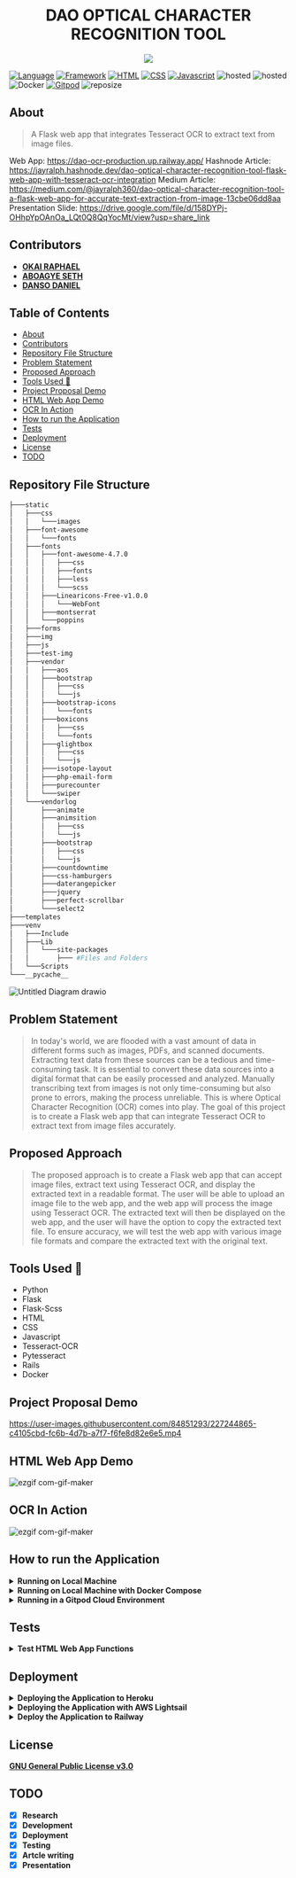 <h1 align="center">DAO OPTICAL CHARACTER RECOGNITION TOOL</h1>

<p align="center">
  <img src="https://cdn.investintech.com/wp-content/uploads/2021/06/OCR-Software.jpg">
</p>


[![Language](https://img.shields.io/badge/Python-darkblue.svg?style=flat&logo=python&logoColor=white)](https://www.python.org)
[![Framework](https://img.shields.io/badge/Flask-darkgreen.svg?style=flat&logo=flask&logoColor=white)](https://flask.palletsprojects.com/en/2.2.x/)
[![HTML](https://img.shields.io/badge/HTML-black.svg?style=flat&logo=html5&logoColor=white)](https://html.com/)
[![CSS](https://img.shields.io/badge/CSS-yellow.svg?style=flat&logo=css3&logoColor=white)](https://www.w3.org/TR/CSS/#css)
[![Javascript](https://img.shields.io/badge/Javascript-yellow.svg?style=flat&logo=javascript&logoColor=white)](https://www.javascript.com/)
![hosted](https://img.shields.io/badge/Heroku-430098?style=flat&logo=heroku&logoColor=white)
![hosted](https://img.shields.io/badge/Railway-430098?style=flat&logo=railway&logoColor=white)
![Docker](https://img.shields.io/badge/Docker-blue?style=flat&logo=docker&logoColor=white)
[![Gitpod](https://img.shields.io/badge/Gitpod-orange?style=flat&logo=gitpod&logoColor=white)](https://www.gitpod.io/)
![reposize](https://img.shields.io/github/repo-size/Nneji123/Automatic-License-Plate-Detection-Recognition-API)


## About
>A Flask web app that integrates Tesseract OCR to extract text from image files. 

Web App: https://dao-ocr-production.up.railway.app/
Hashnode Article: https://jayralph.hashnode.dev/dao-optical-character-recognition-tool-flask-web-app-with-tesseract-ocr-integration
Medium Article: https://medium.com/@jayralph360/dao-optical-character-recognition-tool-a-flask-web-app-for-accurate-text-extraction-from-image-13cbe06dd8aa
Presentation Slide: https://drive.google.com/file/d/158DYPj-OHhpYpOAnOa_LQt0Q8QqYocMt/view?usp=share_link

## Contributors
- **[OKAI RAPHAEL](https://github.com/JayRalph360)**
- **[ABOAGYE SETH](https://github.com/KSetho)**
- **[DANSO DANIEL](https://github.com/DanielDanso)**


## Table of Contents
- [About](#about)
- [Contributors](#contributors)
- [Repository File Structure](#repository-file-structure)
- [Problem Statement](#problem-statement)
- [Proposed Approach](#proposed-approach)
- [Tools Used :wrench:](#tools-used-wrench)
- [Project Proposal Demo](#project-proposal-demo)
- [HTML Web App Demo](#html-web-app-demo)
- [OCR In Action](#ocr-in-action)
- [How to run the Application](#how-to-run-the-application)
- [Tests](#tests)
- [Deployment](#deployment)
- [License](#license)
- [TODO](#todo)





## Repository File Structure
```bash
├───static
│   ├───css
│   │   └───images
│   ├───font-awesome
│   │   └───fonts
│   ├───fonts
│   │   ├───font-awesome-4.7.0
│   │   │   ├───css
│   │   │   ├───fonts
│   │   │   ├───less
│   │   │   └───scss
│   │   ├───Linearicons-Free-v1.0.0
│   │   │   └───WebFont
│   │   ├───montserrat
│   │   └───poppins
│   ├───forms
│   ├───img
│   ├───js
│   ├───test-img
│   ├───vendor
│   │   ├───aos
│   │   ├───bootstrap
│   │   │   ├───css
│   │   │   └───js
│   │   ├───bootstrap-icons
│   │   │   └───fonts
│   │   ├───boxicons
│   │   │   ├───css
│   │   │   └───fonts
│   │   ├───glightbox
│   │   │   ├───css
│   │   │   └───js
│   │   ├───isotope-layout
│   │   ├───php-email-form
│   │   ├───purecounter
│   │   └───swiper
│   └───vendorlog
│       ├───animate
│       ├───animsition
│       │   ├───css
│       │   └───js
│       ├───bootstrap
│       │   ├───css
│       │   └───js
│       ├───countdowntime
│       ├───css-hamburgers
│       ├───daterangepicker
│       ├───jquery
│       ├───perfect-scrollbar
│       └───select2
├───templates
├───venv
│   ├───Include
│   ├───Lib
│   │   └───site-packages
│   │       ├─── #Files and Folders
│   └───Scripts
└───__pycache__ 
```


![Untitled Diagram drawio](https://global-uploads.webflow.com/636bdbebfc681f083e923f81/63861e9b16b4921db3db628e_61e6e589f4ae7a513708b953_A%2520Quick%2520guide%2520into%2520Optical%2520character%2520recognition%2520%2526%2520its%2520software%2520Main%2520image-p-800.jpeg)


## Problem Statement
>In today's world, we are flooded with a vast amount of data in different forms such as images, PDFs, and scanned documents. Extracting text data from these sources can be a tedious and time-consuming task. It is essential to convert these data sources into a digital format that can be easily processed and analyzed. Manually transcribing text from images is not only time-consuming but also prone to errors, making the process unreliable. This is where Optical Character Recognition (OCR) comes into play. The goal of this project is to create a Flask web app that can integrate Tesseract OCR to extract text from image files accurately.

## Proposed Approach
>The proposed approach is to create a Flask web app that can accept image files, extract text using Tesseract OCR, and display the extracted text in a readable format. The user will be able to upload an image file to the web app, and the web app will process the image using Tesseract OCR. The extracted text will then be displayed on the web app, and the user will have the option to copy the extracted text file. To ensure accuracy, we will test the web app with various image file formats and compare the extracted text with the original text. 



## Tools Used :wrench:
- Python
- Flask
- Flask-Scss
- HTML
- CSS
- Javascript
- Tesseract-OCR
- Pytesseract
- Rails
- Docker



## Project Proposal Demo
https://user-images.githubusercontent.com/84851293/227244865-c4105cbd-fc6b-4d7b-a7f7-f6fe8d82e6e5.mp4


## HTML Web App Demo
![ezgif com-gif-maker](https://user-images.githubusercontent.com/101701760/184884513-66d5cd1e-9a0f-44ce-86dc-abfc8d70bc70.gif)


## OCR In Action
![ezgif com-gif-maker](https://user-images.githubusercontent.com/101701760/186735810-2a1f93d6-9b41-45e5-8a33-57dc09ca3ffd.gif)

## How to run the Application
<details> 
  <summary><b>Running on Local Machine</b></summary>

**To run the application on your local system do the following:**
1. Clone the repository:
```bash
git clone https://github.com/JayRalph360/DAO-OCR.git
```

2. Change the directory:
```
cd DAO-OCR
```

3. Install the requirements:
```
pip install -r requirements.txt
```

4. Run the application
```
python -m flask run
```
**You should be able to view the application by going to http://127.0.0.1:5000/**
</details>


<details> 
  <summary><b>Running on Local Machine with Docker Compose</b></summary>

**You can also run the application in a docker container using docker compose(if you have it installed)**

1. Clone the repository:
```bash
git clone https://github.com/JayRalph360/DAO-OCR.git
```

2. Change the directory:
```
cd DAO-OCR
```

3. Run the docker compose command
```docker
docker compose up -d --build 
```
You should be able to view the application by going to http://localhost:5000/
</details>


<details> 
  <summary><b>Running in a Gitpod Cloud Environment</b></summary>


**Click the button below to start a new development environment:**

[![Open in Gitpod](https://gitpod.io/button/open-in-gitpod.svg)](https://gitpod.io/#https://github.com/JayRalph360/DAO-OCR.git)
</details>


## Tests
<details> 
  <summary><b>Test HTML Web App Functions</b></summary>

To test the HTML Web app do the following:
1. Clone the repository:
```
git clone https://github.com/JayRalph360/DAO-OCR.git
```
2. Change the working directory and install the requirements and pytest:
```
cd src && pip install -r requirements.txt && pip install pytest
```
3. Move to the tests folder and run the tests
```
cd .. && cd tests && pytest
```
</details>


## Deployment

<details> 
  <summary><b>Deploying the Application to Heroku</b></summary>

**Assuming you have git and heroku cli installed just carry out the following steps:**

1. Clone the repository:
```bash
git clone https://github.com/JayRalph360/DAO-OCR.git
```

2. Change the directory:
```
cd DAO
```

3. Login to Heroku

``` 
heroku login
heroku container:login
```

4. Create your application
```
heroku create your-app-name
```
Replace **your-app-name** with the name of your choosing.

5. Build the image and push to Container Registry:

```
heroku container:push web
```

6. Then release the image to your app:
 
```
heroku container:release web
```

Click the button below to deploy the application.

[![Deploy](https://www.herokucdn.com/deploy/button.png)](https://heroku.com/deploy)


</details>


<details> 
  <summary><b>Deploying the Application with AWS Lightsail</b></summary>

To deploy the application using aws Lightsail just watch the video below and follow the steps.

</details>

<details>
    <summary><b>Deploy the Application to Railway<b></summary>
Click the button below to deploy the Application to railway

[![Deploy on Railway](https://railway.app/button.svg)](https://railway.app/new/template/k_WXDI?referralCode=ZYOf2M)

</details>



## License
[GNU General Public License v3.0](https://github.com/JayRalph360/DAO-OCR/blob/master/LICENSE)


## TODO
- [x] Research
- [x] Development
- [x] Deployment
- [x] Testing
- [x] Artcle writing
- [x] Presentation
